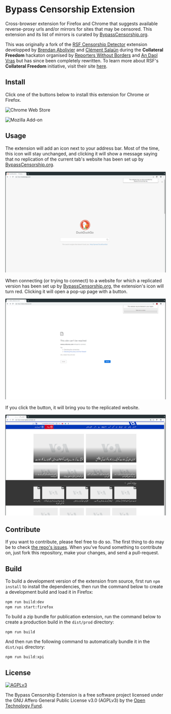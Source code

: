 # Bypass Censorship Extension

Cross-browser extension for Firefox and Chrome that suggests available
reverse-proxy urls and/or mirrors for sites that may be censored. This extension
and its list of mirrors is curated by
[BypassCensorship.org](https://bypasscensorship.org).

This was originally a fork of the
[RSF Censorship Detector](https://git.abolivier.bzh/babolivier/rsf-censorship-detector)
extension developped by [Brendan Abolivier](https://github.com/babolivier) and
[Clément Salaün](https://github.com/altitude) during the **Collateral Freedom**
hackaton organised by [Reporters Without Borders](https://en.rsf.org/) and
[An Daol Vras](http://lacantine-brest.net/) but has since been completely rewritten. To learn more about RSF's
**Collateral Freedom** initiative, visit their site
[here](https://rsf.org/collateral-freedom).

## Install

Click one of the buttons below to install this extension for Chrome or Firefox.

![Chrome Web Store](https://img.shields.io/chrome-web-store/v/gdbljocmlhlhlmlcakjmmjeledigpfdl?logo=googlechrome&style=for-the-badge)

![Mozilla Add-on](https://img.shields.io/amo/v/bypass-censorship?logo=firefox&style=for-the-badge)

## Usage

The extension will add an icon next to your address bar. Most of the time, this
icon will stay unchanged, and clicking it will show a message saying that no
replication of the current tab's website has been set up by
[BypassCensorship.org](https://bypasscensorship.org).

![Screenshot 1](https://github.com/OpenTechFund/bypass-censorship-extension/blob/master/screenshots/chrome/sc1.png)

When connecting (or trying to connect) to a website for which a replicated
version has been set up by [BypassCensorship.org](https://bypasscensorship.org),
the extension's icon will turn red. Clicking it will open a pop-up page with a
button.

![Screenshot 2](https://github.com/OpenTechFund/bypass-censorship-extension/raw/master/screenshots/chrome/sc2.png)

If you click the button, it will bring you to the replicated website.

![Screenshot 3](https://github.com/OpenTechFund/bypass-censorship-extension/raw/master/screenshots/chrome/sc3.png)

## Contribute

If you want to contribute, please feel free to do so. The first thing to do may
be to check
[the repo's issues](https://github.com/OpenTechFund/bypass-censorship-extension/issues).
When you've found something to contribute on, just fork this repository, make
your changes, and send a pull-request.

## Build

To build a development version of the extension from source, first run
`npm install` to install the dependencies, then run the command below to create
a development build and load it in Firefox:

```
npm run build:dev
npm run start:firefox
```

To build a zip bundle for publication extension, run the command below to create
a production build in the `dist/prod` directory:

```
npm run build
```

And then run the following command to automatically bundle it in the `dist/xpi`
directory:

```
npm run build:xpi
```

## License

[<img src="https://www.gnu.org/graphics/agplv3-155x51.png" alt="AGPLv3" >](http://www.gnu.org/licenses/agpl-3.0.html)

The Bypass Censorship Extension is a free software project licensed under the
GNU Affero General Public License v3.0 (AGPLv3) by the
[Open Technology Fund](https://opentech.fund).
